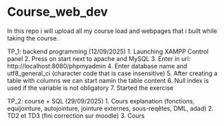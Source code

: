 # Course_web_dev
In this repo i will upload all my course load and webpages that i built while taking the course.

TP_1: backend programming (12/09/2025)
    1. Launching XAMPP Control panel
    2. Press on start next to apache and MySQL
    3. Enter in url: http://localhost:8080/phpmyadmin
    4. Enter database name and utf8_general_ci (character code that is case insensitive)
    5. After creating a table with columns we can start namin the table content
    6. Null index is used if the variable is not obligatory
    7. Started the exercise

TP_2: course + SQL (29/09/2025)
    1.  Cours explanation (fonctions, equijointure, autojointure, jointure externes, sous-reqêtes, DML, adad)
    2. TD2 et TD3 (fini correction sur moodle)
    3. Cours